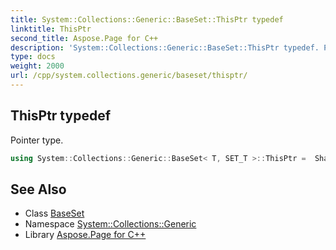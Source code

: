 ```yaml
---
title: System::Collections::Generic::BaseSet::ThisPtr typedef
linktitle: ThisPtr
second_title: Aspose.Page for C++
description: 'System::Collections::Generic::BaseSet::ThisPtr typedef. Pointer type in C++.'
type: docs
weight: 2000
url: /cpp/system.collections.generic/baseset/thisptr/
---
```

## ThisPtr typedef


Pointer type.

```cpp
using System::Collections::Generic::BaseSet< T, SET_T >::ThisPtr =  SharedPtr<ThisType>
```

## See Also

* Class [BaseSet](../)
* Namespace [System::Collections::Generic](../../)
* Library [Aspose.Page for C++](../../../)
